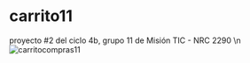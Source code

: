 # carrito11

proyecto #2 del ciclo 4b, grupo 11 de Misión TIC - NRC 2290
\n
![carritocompras11](https://user-images.githubusercontent.com/95426901/202595022-aa0e1f41-6484-4b19-9336-0f02f9ea6e65.gif)
